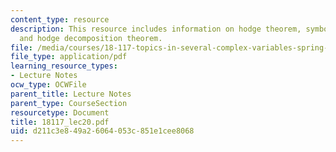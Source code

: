 ```yaml
---
content_type: resource
description: This resource includes information on hodge theorem, symbol complex,
  and hodge decomposition theorem.
file: /media/courses/18-117-topics-in-several-complex-variables-spring-2005/d211c3e849a26064053c851e1cee8068_18117_lec20.pdf
file_type: application/pdf
learning_resource_types:
- Lecture Notes
ocw_type: OCWFile
parent_title: Lecture Notes
parent_type: CourseSection
resourcetype: Document
title: 18117_lec20.pdf
uid: d211c3e8-49a2-6064-053c-851e1cee8068
---
```

